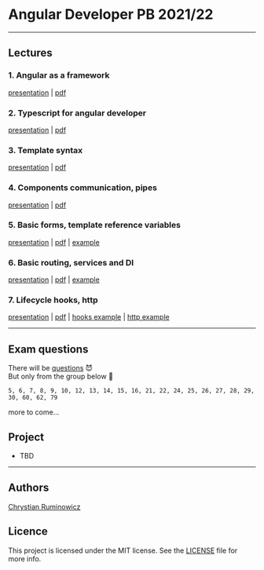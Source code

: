 # Angular Developer PB 2021/22

---
## Lectures
### 1. Angular as a framework
[presentation](https://edu.chrum.it/ng2021/lecture_1.html) | [pdf](https://edu.chrum.it/ng2021/pdfs/Angular_developer.lecture_1.pdf) 

### 2. Typescript for angular developer
[presentation](https://edu.chrum.it/ng2021/lecture_2.html) | [pdf](https://edu.chrum.it/ng2021/pdfs/Angular_developer.lecture_2.pdf)

### 3. Template syntax
[presentation](https://edu.chrum.it/ng2021/lecture_3.html) | [pdf](https://edu.chrum.it/ng2021/pdfs/Angular_developer.lecture_3.pdf)

### 4. Components communication, pipes
[presentation](https://edu.chrum.it/ng2021/lecture_4.html) | [pdf](https://edu.chrum.it/ng2021/pdfs/Angular_developer.lecture_4.pdf)

### 5. Basic forms, template reference variables
[presentation](https://edu.chrum.it/ng2021/lecture_5.html) | [pdf](https://edu.chrum.it/ng2021/pdfs/Angular_developer.lecture_5.pdf) | [example](https://stackblitz.com/edit/angular-age-verification-form)

### 6. Basic routing, services and DI
[presentation](https://edu.chrum.it/ng2021/lecture_6.html) | [pdf](https://edu.chrum.it/ng2021/pdfs/Angular_developer.lecture_6.pdf) | [example](https://stackblitz.com/edit/angular-routing-and-services)

### 7. Lifecycle hooks, http
[presentation](https://edu.chrum.it/ng2021/lecture_7.html) | [pdf](https://edu.chrum.it/ng2021/pdfs/Angular_developer.lecture_7.pdf)
| [hooks example](https://stackblitz.com/edit/angular-sum-lifecycle-hooks)
| [http example](https://stackblitz.com/edit/angular-http-requests-example)

---

## **Exam questions**

There will be [questions](https://github.com/sudheerj/angular-interview-questions) :smiling_imp:  
But only from the group below :angel:
```
5, 6, 7, 8, 9, 10, 12, 13, 14, 15, 16, 21, 22, 24, 25, 26, 27, 28, 29, 30, 60, 62, 79
```
more to come...

## Project
- TBD
---
  
## Authors

[Chrystian Ruminowicz](http://chrum.it)

## Licence

This project is licensed under the MIT license. See the [LICENSE](LICENSE) file for more info.
